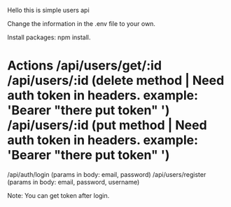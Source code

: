 Hello this is simple users api

Change the information in the .env file to your own.

Install packages: npm install.

Actions
/api/users/get/:id
/api/users/:id (delete method | Need auth token in headers. example: 'Bearer "there put token" ')
/api/users/:id (put method | Need auth token in headers. example: 'Bearer "there put token" ')
=============================
/api/auth/login (params in body: email, password)
/api/users/register (params in body: email, password, username)

Note: You can get token after login.
